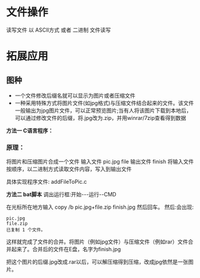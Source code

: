# 文件操作

读写文件
以 ASCII方式 或者 二进制 文件读写


# 拓展应用
## 图种
- 一个文件修改后缀名就可以显示为图片或者压缩文件
- 一种采用特殊方式将图片文件(如jpg格式)与压缩文件结合起来的文件。该文件一般输出为jpg图片文件，可以正常预览图片;当有人将该图片下载到本地后，可以通过修改文件的后缀，将.jpg改为.zip，并用winrar/7zip查看得到数据

**方法一 C语言程序：**
### 原理：
将图片和压缩图片合成一个文件
输入文件 pic.jpg file
输出文件 finish
将输入文件按顺序，以二进制方式读取文件内容，写入到输出文件

具体实现程序文件: addFileToPic.c


**方法二 bat脚本**
调出运行框:开始---运行--CMD

在光标所在地方输入 copy /b pic.jpg+file.zip finish.jpg 然后回车。
然后:会出现:
```
pic.jpg
file.zip
已复制 1 个文件。
```
这样就完成了文件的合并。将图片（例如jpg文件）与压缩文件（例如rar）文件合并起来了。合并后的文件在E盘，名字为finish.jpg

把这个图片的后缀.jpg改成.rar以后，可以解压缩得到压缩，改成jpg依然是一张图片。